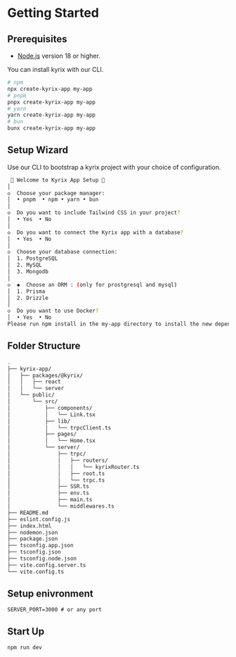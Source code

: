 # Getting Started

## Prerequisites

- <a href='https://nodejs.org' target='__blank'>Node.js</a> version 18 or higher.

You can install kyrix with our CLI.

```sh
# npm
npx create-kyrix-app my-app
# pnpm
pnpx create-kyrix-app my-app
# yarn
yarn create-kyrix-app my-app
# bun
bunx create-kyrix-app my-app
```

## Setup Wizard

Use our CLI to bootstrap a kyrix project with your choice of configuration.

```sh
 🚀 Welcome to Kyrix App Setup 🚀 
│
◇  Choose your package manager:
│  • pnpm  • npm • yarn • bun
│
◇  Do you want to include Tailwind CSS in your project?
│  • Yes  • No
│
◇  Do you want to connect the Kyrix app with a database?
│  • Yes  • No
│
◇  Choose your database connection:
│  1. PostgreSQL
│  2. MySQL
│  3. Mongodb
│
◇  ◆  Choose an ORM : (only for prostgresql and mysql)
│  1. Prisma
│  2. Drizzle
│
◇  Do you want to use Docker?
│  • Yes  • No
Please run npm install in the my-app directory to install the new dependencies.
```

## Folder Structure

```sh
.
├── kyrix-app/
│   ├── packages/@kyrix/
│   │   ├── react
│   │   └── server
│   └── public/
│       └── src/
│           ├── components/
│           │   └── Link.tsx
│           ├── lib/
│           │   └── trpcClient.ts
│           ├── pages/
│           │   └── Home.tsx
│           └── server/
│               ├── trpc/
│               │   ├── routers/
│               │   │   └── kyrixRouter.ts 
│               │   ├── root.ts
│               │   └── trpc.ts
│               ├── SSR.ts
│               ├── env.ts
│               ├── main.ts
│               └── middlewares.ts
├── README.md
├── eslint.config.js
├── index.html
├── nodemon.json
├── package.json
├── tsconfig.app.json
├── tsconfig.json
├── tsconfig.node.json
├── vite.config.server.ts
└── vite.config.ts
```

## Setup enivronment

```
SERVER_PORT=3000 # or any port
```

## Start Up

```sh
npm run dev
```
